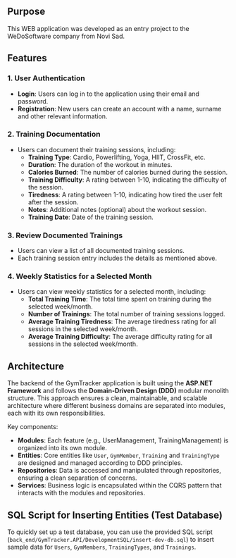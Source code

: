 ## Purpose

This WEB application was developed as an entry project to the WeDoSoftware company from Novi Sad.

## Features

### 1. **User Authentication**
   - **Login**: Users can log in to the application using their email and password.
   - **Registration**: New users can create an account with a name, surname and other relevant information.

### 2. **Training Documentation**
   - Users can document their training sessions, including:
     - **Training Type**: Cardio, Powerlifting, Yoga, HIIT, CrossFit, etc.
     - **Duration**: The duration of the workout in minutes.
     - **Calories Burned**: The number of calories burned during the session.
     - **Training Difficulty**: A rating between 1-10, indicating the difficulty of the session.
     - **Tiredness**: A rating between 1-10, indicating how tired the user felt after the session.
     - **Notes**: Additional notes (optional) about the workout session.
     - **Training Date**: Date of the training session.

### 3. **Review Documented Trainings**
   - Users can view a list of all documented training sessions.
   - Each training session entry includes the details as mentioned above.

### 4. **Weekly Statistics for a Selected Month**
   - Users can view weekly statistics for a selected month, including:
     - **Total Training Time**: The total time spent on training during the selected week/month.
     - **Number of Trainings**: The total number of training sessions logged.
     - **Average Training Tiredness**: The average tiredness rating for all sessions in the selected week/month.
     - **Average Training Difficulty**: The average difficulty rating for all sessions in the selected week/month.

## Architecture

The backend of the GymTracker application is built using the **ASP.NET Framework** and follows the **Domain-Driven Design (DDD)** modular monolith structure. This approach ensures a clean, maintainable, and scalable architecture where different business domains are separated into modules, each with its own responsibilities.

Key components:
- **Modules**: Each feature (e.g., UserManagement, TrainingManagement) is organized into its own module.
- **Entities**: Core entities like `User`, `GymMember`, `Training` and `TrainingType` are designed and managed according to DDD principles.
- **Repositories**: Data is accessed and manipulated through repositories, ensuring a clean separation of concerns.
- **Services**: Business logic is encapsulated within the CQRS pattern that interacts with the modules and repositories.

## SQL Script for Inserting Entities (Test Database)

To quickly set up a test database, you can use the provided SQL script (`back_end/GymTracker.API/DevelopmentSQL/insert-dev-db.sql`) to insert sample data for `Users`, `GymMembers`, `TrainingTypes`, and `Trainings`.
